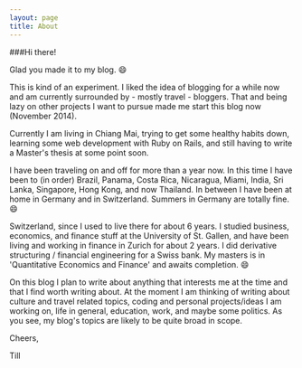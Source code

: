 ```yaml
---
layout: page
title: About
---
```


###Hi there!

Glad you made it to my blog. :smile:

This is kind of an experiment. I liked the idea of blogging for a while now and am currently surrounded by - mostly travel - bloggers. That and being lazy on other projects I want to pursue made me start this blog now (November 2014). 

Currently I am living in Chiang Mai, trying to get some healthy habits down, learning some web development with Ruby on Rails, and still having to write a Master's thesis at some point soon.

I have been traveling on and off for more than a year now. In this time I have been to (in order) Brazil, Panama, Costa Rica, Nicaragua, Miami, India, Sri Lanka, Singapore, Hong Kong, and now Thailand. In between I have been at home in Germany and in Switzerland. Summers in Germany are totally fine. :smile:

Switzerland, since I used to live there for about 6 years. I studied business, economics, and finance stuff at the University of St. Gallen, and have been living and working in finance in Zurich for about 2 years. I did derivative structuring / financial engineering for a Swiss bank. My masters is in 'Quantitative Economics and Finance' and awaits completion. :smile:

On this blog I plan to write about anything that interests me at the time and that I find worth writing about. At the moment I am thinking of writing about culture and travel related topics, coding and personal projects/ideas I am working on, life in general, education, work, and maybe some politics. As you see, my blog's topics are likely to be quite broad in scope.

Cheers,

Till